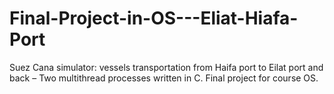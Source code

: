 # Final-Project-in-OS---Eliat-Hiafa-Port
Suez Cana simulator: vessels transportation from Haifa port to Eilat port and back –
Two multithread processes written in C. Final project for course OS.  
